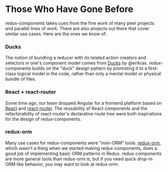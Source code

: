 # Those Who Have Gone Before

redux-components takes cues from the fine work of many peer projects and parallel lines of work. There are also projects out there that cover similar use cases. Here are the ones we know of:

### Ducks

The notion of bundling a reducer with its related action creators and selectors in one's component model comes from [Ducks](https://github.com/erikras/ducks-modular-redux) by @erikras. redux-components builds on the "duck" design pattern by promoting it to a first-class logical model in the code, rather than only a mental model or physical bundle of files.

### React + react-router

Some time ago, our team dropped Angular for a frontend platform based on [React](https://facebook.github.io/react/) and [react-router](https://github.com/reactjs/react-router). The reusability of React components and the refactorability of react-router's declarative route tree were both inspirations for the design of redux-components.

### redux-orm

Many use cases for redux-components were "mini-ORM" tools. [redux-orm](https://github.com/tommikaikkonen/redux-orm), which wasn't a thing when we started making redux-components, does a good job of implementing basic ORM patterns in Redux. redux-components are more general tools than redux-orm is, but if you need quick drop-in ORM like behavior, you may want to look at redux-orm.
